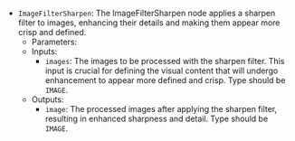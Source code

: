 - `ImageFilterSharpen`: The ImageFilterSharpen node applies a sharpen filter to images, enhancing their details and making them appear more crisp and defined.
    - Parameters:
    - Inputs:
        - `images`: The images to be processed with the sharpen filter. This input is crucial for defining the visual content that will undergo enhancement to appear more defined and crisp. Type should be `IMAGE`.
    - Outputs:
        - `image`: The processed images after applying the sharpen filter, resulting in enhanced sharpness and detail. Type should be `IMAGE`.
